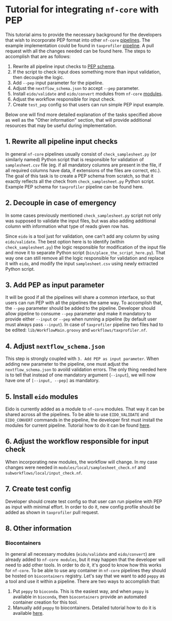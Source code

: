 # Tutorial for integrating `nf-core` with PEP 
This tutorial aims to provide the necessary background for the developers that 
wish to incorporate PEP format into other `nf-core` 
[pipelines](https://nf-co.re/pipelines). The example implementation could be found 
in `taxprofiler` [pipeline](https://nf-co.re/taxprofiler). 
A pull request with all the changes needed can be found here. 
The steps to accomplish that are as follows:

1. Rewrite all pipeline input checks to [PEP schema](http://eido.databio.org/en/latest/writing-a-schema/).
2. If the script to check input does something more than input validation, then decouple the logic.
3. Add `--pep` input parameter for the pipeline.
4. Adjust the `nextflow_schema.json` to accept `--pep` parameter.
5. Install `eido/validate` and `eido/convert` modules from `nf-core` [modules](https://nf-co.re/docs/contributing/modules).
6. Adjust the workflow responsible for input check.
7. Create `test_pep` config so that users can run simple PEP input example.

Below one will find more detailed explanation of the tasks specified above as well 
as the "Other information" section, that will provide additional resources that may be 
useful during implementation.

## 1. Rewrite all pipeline input checks
In general `nf-core` pipelines usually consist of `check_samplesheet.py` 
(or similarly named) Python script that is responsible for validation of 
`samplesheet.csv` file (eg. if all mandatory columns are present in the file, 
if all required columns have data, if extensions of the files are correct, etc.).
The goal of this task is to create a PEP schema from scratch, so that it exactly reflects
all the check from `check_samplesheet.py` Python script. Example PEP schema for `taxprofiler`
pipeline can be found here.

## 2. Decouple in case of emergency
In some cases previously mentioned `check_samplesheet.py` script not only was supposed to validate 
the input files, but was also adding additional column with information what type of reads
given row has.

Since `eido` is a tool just for validation, one can't add any column by using `eido/validate`. 
The best option here is to identify (within `check_samplesheet.py`) the logic responsible for modification 
of the input file and move it to separate Python script (`bin/place_the_script_here.py`). That way one can 
still  remove all the logic responsible for validation and replace it with `eido`, and modify the input
`samplesheet.csv` using newly extracted Python script.

## 3. Add PEP as input parameter
It will be good if all the pipelines will share a common interface, so that users can run PEP with all the
pipelines the same way. To accomplish that, the `--pep` parameter should be added to the pipeline.
Developer should allow pipeline to consume `--pep` parameter and make it mandatory to provide either `--input`
or `--pep` when running a pipeline (by default user must always pass `--input`). In case of `taxprofiler` pipeline
two files had to be edited: `lib/WorkflowMain.groovy` and `workflows/taxprofiler.nf`.

## 4. Adjust `nextflow_schema.json`
This step is strongly coupled with `3. Add PEP as input parameter`. When adding new parameter to the pipeline,
one must adjust the `nextflow_schema.json` to avoild validation errors. The only thing needed here is to tell
that instead of one mandatory argument (`--input`), we will now have one of `[--input, --pep]` as mandatory.

## 5. Install `eido` modules
Eido is currently added as a module to `nf-core` modules. That way it can be shared across all the pipelines.
To be able to use `EIDO_VALIDATE` and `EIDO_CONVERT` commands in the pipeline, the developer first must install the
modules for current pipeline. Tutorial how to do it can be found 
[here](https://nf-co.re/tools/#install-modules-in-a-pipeline).

## 6. Adjust the workflow responsible for input check
When incorporating new modules, the workflow will change. In my case changes were needed in 
`modules/local/samplesheet_check.nf` and `subworkflows/local/input_check.nf`.

## 7. Create test config
Developer should create test config so that user can run pipeline with PEP as input with minimal effort.
In order to do it, new config profile should be added as shown in `taxprofiler` pull request.

## 8. Other information
### Biocontainers
In general all necessary modules (`eido/validate` and `eido/convert`) are already added to `nf-core modules`,
but it may happen that the developer will need to add other tools. In order to do it, it's good to know how 
this works for `nf-core`. To be able to use any container in `nf-core` pipelines they should be hosted on 
`biocontainers` registry. Let's say that we want to add `peppy` as a tool and use it within a pipeline. 
There are two ways to accomplish that:

1. Put `peppy` to `bioconda`. This is the easiest way, and when `peppy` is available in `bioconda`, then
   `biocontainers` provide an automated container creation for this tool.
2. Manually add `peppy` to biocontainers. Detailed tutorial how to do it is available 
   [here](https://biocontainers-edu.readthedocs.io/en/latest/contributing.html).
